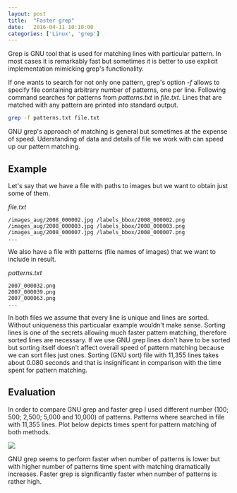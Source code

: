 ```yaml
---
layout: post
title:  "Faster grep"
date:   2016-04-11 10:10:00
categories: ['Linux', 'grep']
---
```


Grep is GNU tool that is used for matching lines with particular pattern.
In most cases it is remarkably fast but sometimes it is better to use explicit implementation mimicking grep's functionality.

If one wants to search for not only one pattern, grep's option *-f* allows to specify file containing arbitrary number of patterns, one per line.
Following command searches for patterns from *patterns.txt* in *file.txt*.
Lines that are matched with any pattern are printed into standard output.

```bash
grep -f patterns.txt file.txt
```

GNU grep's approach of matching is general but sometimes at the expense of speed.
Uderstanding of data and details of file we work with can speed up our pattern matching.

## Example
Let's say that we have a file with paths to images but we want to obtain just some of them.

*file.txt*
```
/images_aug/2008_000002.jpg /labels_bbox/2008_000002.png
/images_aug/2008_000003.jpg /labels_bbox/2008_000003.png
/images_aug/2008_000007.jpg /labels_bbox/2008_000007.png
...
```

We also have a file with patterns (file names of images) that we want to include in result.

*patterns.txt*
```
2007_000032.png
2007_000039.png
2007_000063.png
...
```

In both files we assume that every line is unique and lines are sorted.
Without uniqueness this particualar example wouldn't make sense.
Sorting lines is one of the secrets allowing much faster pattern matching, therefore sorted lines are necessary.
If we use GNU grep lines don't have to be sorted but sorting itself doesn't affect overall speed of pattern matching because we can sort files just ones.
Sorting (GNU sort) file  with 11,355 lines takes about 0.080 seconds and that is insignificant in comparison with the time spent for pattern matching. 

<script src="https://gist.github.com/martinkersner/32e909a518d6983d37b524a4d3984dd4.js"></script>

## Evaluation
In order to compare GNU grep and faster grep I used different number (100; 500; 2,500; 5,000 and 10,000) of patterns.
Patterns where searched in file with 11,355 lines.
Plot below depicts times spent for pattern matching of both methods.

<img src="http://i.imgur.com/qtW8mcR.png?1" align="center"/>

GNU grep seems to perform faster when number of patterns is lower but with higher number of patterns time spent with matching dramatically increases.
Faster grep is significantly faster when number of patterns is rather high.
